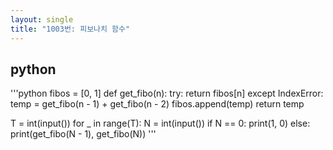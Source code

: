 ```yaml
---
layout: single
title: "1003번: 피보나치 함수"
---
```


## python
'''python
fibos = [0, 1]
def get_fibo(n):
    try:
        return fibos[n]
    except IndexError:
        temp = get_fibo(n - 1) + get_fibo(n - 2)
        fibos.append(temp)
        return temp

T = int(input())
for _ in range(T):
    N = int(input())
    if N == 0:
        print(1, 0)
    else:
        print(get_fibo(N - 1), get_fibo(N))
'''
